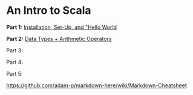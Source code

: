 # An Intro to Scala

**Part 1:** [Installation, Set-Up, and "Hello World](https://medium.com/@hjhuney/an-intro-to-scala-part-1-installation-set-up-and-hello-world-58a076a6818e)

**Part 2:** [Data Types + Arithmetic Operators](https://medium.com/@hjhuney/an-intro-to-scala-part-2-data-types-arithmetic-operators-eb54911c3fc7)

Part 3:

Part 4: 

Part 5: 

https://github.com/adam-p/markdown-here/wiki/Markdown-Cheatsheet
